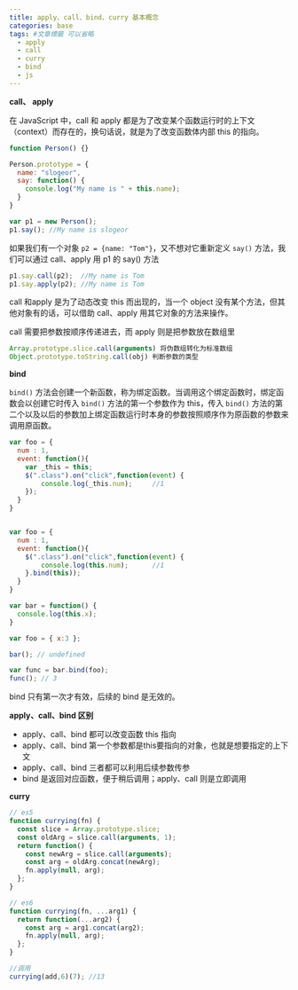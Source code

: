 ```yaml
---
title: apply、call、bind、curry 基本概念
categories: base
tags: #文章標籤 可以省略
  - apply
  - call
  - curry
  - bind
  - js
---
```


**call、 apply**

在 JavaScript 中，call 和 apply 都是为了改变某个函数运行时的上下文（context）而存在的，换句话说，就是为了改变函数体内部 this 的指向。

```js
function Person() {}

Person.prototype = {
  name: "slogeor",
  say: function() {
    console.log("My name is " + this.name);
  }
}

var p1 = new Person();
p1.say(); //My name is slogeor
```

如果我们有一个对象 `p2 = {name: "Tom"}`，又不想对它重新定义 `say()` 方法，我们可以通过 call、apply 用 p1 的 say() 方法

```js
p1.say.call(p2);  //My name is Tom
p1.say.apply(p2); //My name is Tom
```

call 和apply 是为了动态改变 this 而出现的，当一个 object 没有某个方法，但其他对象有的话，可以借助 call、apply 用其它对象的方法来操作。

call 需要把参数按顺序传递进去，而 apply 则是把参数放在数组里

```js
Array.prototype.slice.call(arguments) 将伪数组转化为标准数组
Object.prototype.toString.call(obj) 判断参数的类型
```

**bind**

`bind()` 方法会创建一个新函数，称为绑定函数。当调用这个绑定函数时，绑定函数会以创建它时传入 `bind()` 方法的第一个参数作为 this，传入 `bind()` 方法的第二个以及以后的参数加上绑定函数运行时本身的参数按照顺序作为原函数的参数来调用原函数。

```js
var foo = {
  num : 1,
  event: function(){
    var _this = this;
    $(".class").on("click",function(event) {
        console.log(_this.num);     //1
    });
  }
}


var foo = {
  num : 1,
  event: function(){
    $(".class").on("click",function(event) {
        console.log(this.num);      //1
    }.bind(this));
  }
}

var bar = function() {
  console.log(this.x);
}

var foo = { x:3 };

bar(); // undefined

var func = bar.bind(foo);
func(); // 3
```

bind 只有第一次才有效，后续的 bind 是无效的。

**apply、call、bind 区别**

- apply、call、bind 都可以改变函数 this 指向
- apply、call、bind 第一个参数都是this要指向的对象，也就是想要指定的上下文
- apply、call、bind 三者都可以利用后续参数传参
- bind 是返回对应函数，便于稍后调用；apply、call 则是立即调用

**curry**

```js
// es5
function currying(fn) {
  const slice = Array.prototype.slice;
  const oldArg = slice.call(arguments, 1);
  return function() {
    const newArg = slice.call(arguments);
    const arg = oldArg.concat(newArg);
    fn.apply(null, arg);
  };
}

// es6
function currying(fn, ...arg1) {
  return function(...arg2) {
    const arg = arg1.concat(arg2);
    fn.apply(null, arg);
  };
}

//调用
currying(add,6)(7); //13
```
